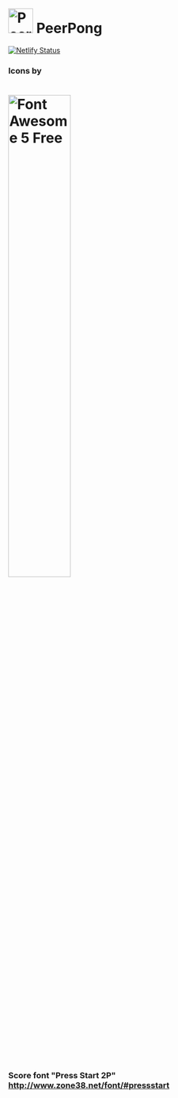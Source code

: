 <h1><img src="https://peerpong.netlify.app/src/files/table-tennis-solid-bg.svg" alt="PeerPong" width="50"/> PeerPong</h1>

[![Netlify Status](https://api.netlify.com/api/v1/badges/25db7d36-c1c3-4056-9271-a4d6e32fd2a5/deploy-status)](https://app.netlify.com/sites/peerpong/deploys)

### Icons by 
<h1><a href="https://github.com/FortAwesome/Font-Awesome"><img src="https://img.fortawesome.com/349cfdf6/logo-fa-free.svg" alt="Font Awesome 5 Free" width="50%"></a></h1>

### Score font "Press Start 2P" http://www.zone38.net/font/#pressstart 

